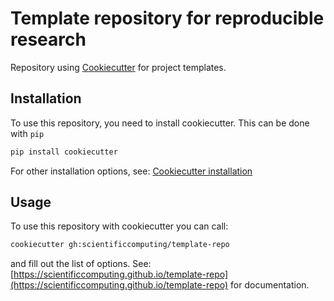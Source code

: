 # Template repository for reproducible research
Repository using [Cookiecutter](https://cookiecutter.readthedocs.io/en/stable/README.html) for project templates.

## Installation
To use this repository, you need to install cookiecutter. This can be done with `pip`
```bash
pip install cookiecutter
```
For other installation options, see: [Cookiecutter installation](https://cookiecutter.readthedocs.io/en/stable/installation.html)

## Usage
To use this repository with cookiecutter you can call:
```bash
cookiecutter gh:scientificcomputing/template-repo
```
and fill out the list of options.
See: [https://scientificcomputing.github.io/template-repo](https://scientificcomputing.github.io/template-repo) for documentation.